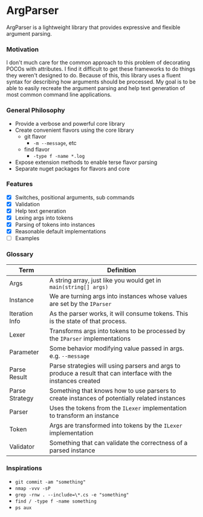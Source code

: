# ArgParser
ArgParser is a lightweight library that provides expressive and flexible argument parsing. 

### Motivation
I don't much care for the common approach to this problem of decorating POCOs with attributes. I find it difficult to get these frameworks to do things they weren't designed to do. Because of this, this library uses a fluent syntax for describing how arguments should be processed. My goal is to be able to easily recreate the argument parsing and help text generation of most common command line applications.

### General Philosophy
- Provide a verbose and powerful core library
- Create convenient flavors using the core library
  - git flavor
    - `-m --message`, etc
  - find flavor
    - `-type f -name *.log`
- Expose extension methods to enable terse flavor parsing
- Separate nuget packages for flavors and core

### Features
- [x] Switches, positional arguments, sub commands
- [x] Validation
- [x] Help text generation  
- [x] Lexing args into tokens
- [x] Parsing of tokens into instances
- [x] Reasonable default implementations
- [ ] Examples

### Glossary
|Term               |Definition|
|-------------------|----------|
|Args               |A string array, just like you would get in `main(string[] args)`|
|Instance           |We are turning args into instances whose values are set by the `IParser`|
|Iteration Info     |As the parser works, it will consume tokens. This is the state of that process.|
|Lexer              |Transforms args into tokens to be processed by the `IParser` implementations|
|Parameter          |Some behavior modifying value passed in args. e.g. `--message`|
|Parse Result       |Parse strategies will using parsers and args to produce a result that can interface with the instances created|
|Parse Strategy     |Something that knows how to use parsers to create instances of potentially related instances|
|Parser             |Uses the tokens from the `ILexer` implementation to transform an instance|
|Token              |Args are transformed into tokens by the `ILexer` implementation|
|Validator          |Something that can validate the correctness of a parsed instance|


### Inspirations
- `git commit -am "something"`
- `nmap -vvv -sP`
- `grep -rnw . --include=\*.cs -e "something"`
- `find / -type f -name something`
- `ps aux`